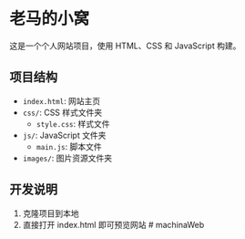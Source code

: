 # 老马的小窝

这是一个个人网站项目，使用 HTML、CSS 和 JavaScript 构建。

## 项目结构

- `index.html`: 网站主页
- `css/`: CSS 样式文件夹
  - `style.css`: 样式文件
- `js/`: JavaScript 文件夹
  - `main.js`: 脚本文件
- `images/`: 图片资源文件夹

## 开发说明

1. 克隆项目到本地
2. 直接打开 index.html 即可预览网站 # machinaWeb
